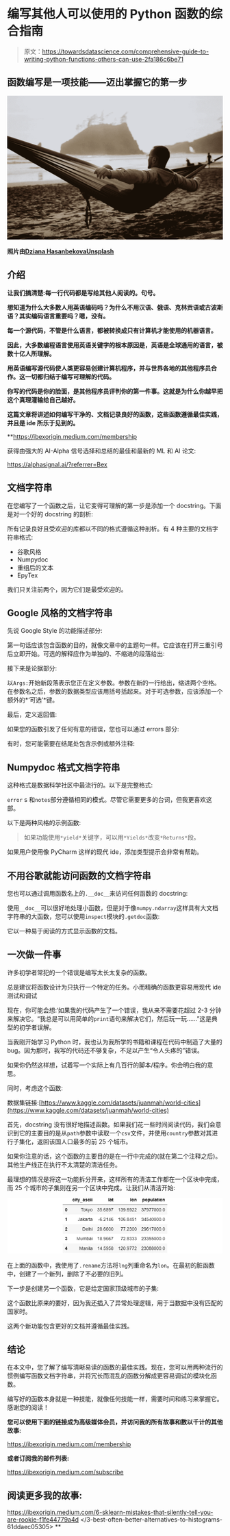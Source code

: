 # 编写其他人可以使用的 Python 函数的综合指南

> 原文：<https://towardsdatascience.com/comprehensive-guide-to-writing-python-functions-others-can-use-2fa186c6be71>

## 函数编写是一项技能——迈出掌握它的第一步

![](img/72cb75ee660e42915cf7d52a23ac571f.png)

**照片由**[**Dziana Hasanbekova**](https://www.pexels.com/@dziana-hasanbekava?utm_content=attributionCopyText&utm_medium=referral&utm_source=pexels)**[**Unsplash**](https://www.pexels.com/photo/unrecognizable-man-relaxing-on-hammock-5480702/?utm_content=attributionCopyText&utm_medium=referral&utm_source=pexels)**

## **介绍**

**让我们搞清楚:每一行代码都是写给其他人阅读的。句号。**

**想知道为什么大多数人用英语编码吗？为什么不用汉语、俄语、克林贡语或古波斯语？其实编码语言重要吗？嗯，没有。**

**每一个源代码，不管是什么语言，都被转换成只有计算机才能使用的机器语言。**

**因此，大多数编程语言使用英语关键字的根本原因是，英语是全球通用的语言，被数十亿人所理解。**

**用英语编写源代码使人类更容易创建计算机程序，并与世界各地的其他程序员合作。这一切都归结于编写可理解的代码。**

**你写的代码是你的脸面，是其他程序员评判你的第一件事。这就是为什么你越早把这个真理灌输给自己越好。**

**这篇文章将讲述如何编写干净的、文档记录良好的函数，这些函数遵循最佳实践，并且是 ide 所乐于见到的。**

**<https://ibexorigin.medium.com/membership>  

获得由强大的 AI-Alpha 信号选择和总结的最佳和最新的 ML 和 AI 论文:

<https://alphasignal.ai/?referrer=Bex>  

## 文档字符串

在您编写了一个函数之后，让它变得可理解的第一步是添加一个 docstring。下面是对一个好的 docstring 的剖析:

所有记录良好且受欢迎的库都以不同的格式遵循这种剖析。有 4 种主要的文档字符串格式:

*   谷歌风格
*   Numpydoc
*   重组后的文本
*   EpyTex

我们只关注前两个，因为它们是最受欢迎的。

## Google 风格的文档字符串

先说 Google Style 的功能描述部分:

第一句话应该包含函数的目的，就像文章中的主题句一样。它应该在打开三重引号后立即开始。可选的解释应作为单独的、不缩进的段落给出:

接下来是论据部分:

以`Args:`开始新段落表示您正在定义参数。参数在新的一行给出，缩进两个空格。在参数名之后，参数的数据类型应该用括号括起来。对于可选参数，应该添加一个额外的*‘可选’*键。

最后，定义返回值:

如果您的函数引发了任何有意的错误，您也可以通过 errors 部分:

有时，您可能需要在结尾处包含示例或额外注释:

## Numpydoc 格式文档字符串

这种格式是数据科学社区中最流行的。以下是完整格式:

`error` s 和`notes`部分遵循相同的模式。尽管它需要更多的台词，但我更喜欢这部。

以下是两种风格的示例函数:

> 如果功能使用`*yield*`关键字，可以用`*Yields*`改变`*Returns*`段。

如果用户使用像 PyCharm 这样的现代 ide，添加类型提示会非常有帮助。

## 不用谷歌就能访问函数的文档字符串

您也可以通过调用函数名上的`.__doc__`来访问任何函数的 docstring:

使用`__doc__`可以很好地处理小函数，但是对于像`numpy.ndarray`这样具有大文档字符串的大函数，您可以使用`inspect`模块的`.getdoc`函数:

它以一种易于阅读的方式显示函数的文档。

## 一次做一件事

许多初学者常犯的一个错误是编写太长太复杂的函数。

总是建议将函数设计为只执行一个特定的任务。小而精确的函数更容易用现代 ide 测试和调试

现在，你可能会想:‘如果我的代码产生了一个错误，我从来不需要花超过 2-3 分钟来解决它。“我总是可以用简单的`print`语句来解决它们，然后玩一玩……”这是典型的初学者误解。

当我刚开始学习 Python 时，我也认为我所学的书籍和课程在代码中制造了大量的 bug。因为那时，我写的代码还不够复杂，不足以产生“令人头疼的”错误。

如果你仍然这样想，试着写一个实际上有几百行的脚本/程序。你会明白我的意思。

同时，考虑这个函数:

数据集链接:[https://www.kaggle.com/datasets/juanmah/world-cities](https://www.kaggle.com/datasets/juanmah/world-cities)

首先，docstring 没有很好地描述函数。如果我们花一些时间阅读代码，我们会意识到它的主要目的是从`path`参数中读取一个`csv`文件，并使用`country`参数对其进行子集化，返回该国人口最多的前 25 个城市。

如果你注意的话，这个函数的主要目的是在一行中完成的(就在第二个注释之后)。其他生产线正在执行不太清楚的清洁任务。

最理想的情况是将这一功能拆分开来，这样所有的清洁工作都在一个区块中完成，而 25 个城市的子集则在另一个区块中完成。让我们从清洁开始:

![](img/7bc747196e17a999c6d887c01d3f367f.png)

在上面的函数中，我使用了`.rename`方法将`lng`列重命名为`lon`。在最初的脏函数中，创建了一个新列，删除了不必要的旧列。

下一步是创建另一个函数，它是给定国家顶级城市的子集:

这个函数比原来的要好，因为我还插入了异常处理逻辑，用于当数据中没有匹配的国家时。

这两个新功能包含更好的文档并遵循最佳实践。

## 结论

在本文中，您了解了编写清晰易读的函数的最佳实践。现在，您可以用两种流行的惯例编写函数文档字符串，并将冗长而混乱的函数分解成更容易调试的模块化函数。

编写好的函数本身就是一种技能，就像任何技能一样，需要时间和练习来掌握它。感谢您的阅读！

**您可以使用下面的链接成为高级媒体会员，并访问我的所有故事和数以千计的其他故事:**

<https://ibexorigin.medium.com/membership>  

**或者订阅我的邮件列表:**

<https://ibexorigin.medium.com/subscribe>  

## **阅读更多我的故事:**

</complete-guide-to-experiment-tracking-with-mlflow-and-dagshub-a0439479e0b9>  <https://ibexorigin.medium.com/6-sklearn-mistakes-that-silently-tell-you-are-rookie-f1fe44779a4d>  </3-best-often-better-alternatives-to-histograms-61ddaec05305> **